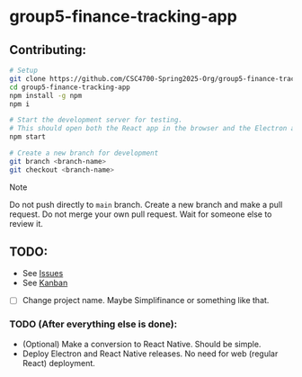 # group5-finance-tracking-app


## Contributing:
```bash
# Setup
git clone https://github.com/CSC4700-Spring2025-Org/group5-finance-tracking-app
cd group5-finance-tracking-app
npm install -g npm
npm i

# Start the development server for testing.
# This should open both the React app in the browser and the Electron app.
npm start

# Create a new branch for development
git branch <branch-name>
git checkout <branch-name>
```

> [!NOTE]
> Do not push directly to `main` branch. Create a new branch and make a pull request. Do not merge your own pull request. Wait for someone else to review it.

## TODO:
- See [Issues](https://github.com/CSC4700-Spring2025-Org/group5-finance-tracking-app/issues)
- See [Kanban](https://github.com/orgs/CSC4700-Spring2025-Org/projects/22)
- [ ] Change project name. Maybe Simplifinance or something like that.

### TODO (After everything else is done):
- (Optional) Make a conversion to React Native. Should be simple.
- Deploy Electron and React Native releases. No need for web (regular React) deployment.
